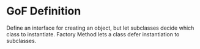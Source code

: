 # GoF Definition

Define an interface for creating an object, but let subclasses decide which class to instantiate. Factory Method lets a class defer instantiation to subclasses.
